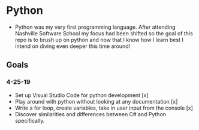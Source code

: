 # Python
- Python was my very first programming language. After attending Nashville Software School my focus had been shifted so the goal of this repo is to brush up on python and now that I know how I learn best I intend on diving even deeper this time around!

## Goals 
### 4-25-19
 - Set up Visual Studio Code for python development [x]
 - Play around with python without looking at any documentation [x]
 - Write a for loop, create variables, take in user input from the console [x]
 - Discover similarities and differences between C# and Python specifically.